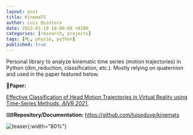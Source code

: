 ```yaml
---
layout: post
title: KinemaTS
author: Luis Quintero
date: 2022-01-10 10:00:00 +0100
categories: [research, projects]
tags: [ML, physio, python]
published: true
---
```


Personal library to analyze kinematic time series (motion trajectories) in Python (dim_reduction, classification, etc.). Mostly relying on quaternion and used in the paper featured below.

📃**Paper:** 

[Effective Classification of Head Motion Trajectories in Virtual Reality using Time-Series Methods, *AIVR 2021*.](https://doi.org/10.1109/AIVR52153.2021.00015)

⌨**Repository/Documentation:** <https://github.com/luiseduve/kinemats>


![teaser]({{site.baseurl}}/assets/img/portfolio/KinemaTS/head-mov.jpg){:width="80%"}